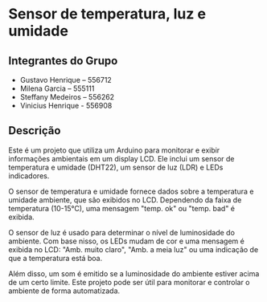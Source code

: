 # Sensor de temperatura, luz e umidade

## Integrantes do Grupo
- Gustavo Henrique – 556712 
- Milena Garcia – 555111 
- Steffany Medeiros – 556262
- Vinicius Henrique - 556908

## Descrição

Este é um projeto que utiliza um Arduino para monitorar e exibir informações ambientais em um display LCD. Ele inclui um sensor de temperatura e umidade (DHT22), um sensor de luz (LDR) e LEDs indicadores.

O sensor de temperatura e umidade fornece dados sobre a temperatura e umidade ambiente, que são exibidos no LCD. Dependendo da faixa de temperatura (10-15°C), uma mensagem "temp. ok" ou "temp. bad" é exibida.

O sensor de luz é usado para determinar o nível de luminosidade do ambiente. Com base nisso, os LEDs mudam de cor e uma mensagem é exibida no LCD: "Amb. muito claro", "Amb. a meia luz" ou uma indicação de que a temperatura está boa.

Além disso, um som é emitido se a luminosidade do ambiente estiver acima de um certo limite. Este projeto pode ser útil para monitorar e controlar o ambiente de forma automatizada.

